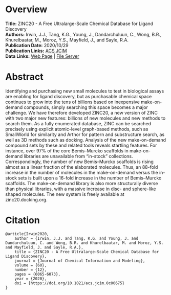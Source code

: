 # Overview
**Title:** ZINC20 - A Free Ultralarge-Scale Chemical Database for Ligand Discovery<br>
**Authors:** Irwin, J.J., Tang, K.G., Young, J., Dandarchuluun, C., Wong, B.R., Khurelbaatar, M., Moroz, Y.S.,
Mayfield, J., and Sayle, R.A.<br>
**Publication Date:** 2020/10/29<br>
**Publication Links:** [ACS JCIM](https://pubs.acs.org/doi/10.1021/acs.jcim.0c00675)<br>
**Data Links:** [Web Page](https://zinc20.docking.org) | [File Server](https://files.docking.org)


# Abstract
Identifying and purchasing new small molecules to test in biological assays are enabling for ligand discovery, but as
purchasable chemical space continues to grow into the tens of billions based on inexpensive make-on-demand compounds,
simply searching this space becomes a major challenge. We have therefore developed ZINC20, a new version of ZINC with
two major new features: billions of new molecules and new methods to search them. As a fully enumerated database, ZINC
can be searched precisely using explicit atomic-level graph-based methods, such as SmallWorld for similarity and Arthor
for pattern and substructure search, as well as 3D methods such as docking. Analysis of the new make-on-demand compound
sets by these and related tools reveals startling features. For instance, over 97% of the core Bemis–Murcko scaffolds in
make-on-demand libraries are unavailable from “in-stock” collections. Correspondingly, the number of new Bemis–Murcko
scaffolds is rising almost as a linear fraction of the elaborated molecules. Thus, an 88-fold increase in the number of
molecules in the make-on-demand versus the in-stock sets is built upon a 16-fold increase in the number of Bemis–Murcko
scaffolds. The make-on-demand library is also more structurally diverse than physical libraries, with a massive increase
in disc- and sphere-like shaped molecules. The new system is freely available at zinc20.docking.org.


# Citation
```
@article{Irwin2020,
    author = {Irwin, J.J. and Tang, K.G. and Young, J. and Dandarchuluun, C. and Wong, B.R. and Khurelbaatar, M. and Moroz, Y.S. and Mayfield, J. and Sayle, R.A.},
    title = {ZINC20 - A Free Ultralarge-Scale Chemical Database for Ligand Discovery},
    journal = {Journal of Chemical Information and Modeling},
    volume = {60},
    number = {12},
    pages = {6065-6073},
    year = {2020},
    doi = {https://doi.org/10.1021/acs.jcim.0c00675}
}
```
